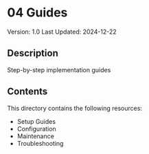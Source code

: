 # 04 Guides
Version: 1.0
Last Updated: 2024-12-22

## Description
Step-by-step implementation guides

## Contents
This directory contains the following resources:

- Setup Guides
- Configuration
- Maintenance
- Troubleshooting
